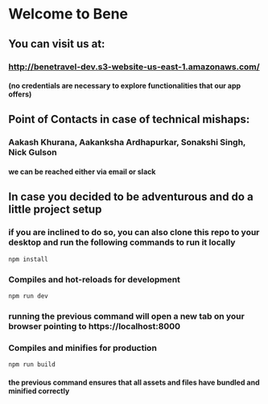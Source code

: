 # Welcome to Bene

## You can visit us at:
### http://benetravel-dev.s3-website-us-east-1.amazonaws.com/
#### (no credentials are necessary to explore functionalities that our app offers)

## Point of Contacts in case of technical mishaps:
### Aakash Khurana, Aakanksha Ardhapurkar, Sonakshi Singh, Nick Gulson
#### we can be reached either via email or slack

## In case you decided to be adventurous and do a little project setup

### if you are inclined to do so, you can also clone this repo to your desktop and run the following commands to run it locally
```
npm install
```

### Compiles and hot-reloads for development
```
npm run dev
```

### running the previous command will open a new tab on your browser pointing to https://localhost:8000

### Compiles and minifies for production
```
npm run build
```
#### the previous command ensures that all assets and files have bundled and minified correctly
